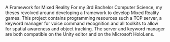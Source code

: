 A Framework for Mixed Reality
For my 3rd Bachelor Computer Science, my theses revolved around developing a framework to develop Mixed Reality games.
This project contains programming resources such a TCP server, a keyword manager for voice command recognition and all toolkits to allow for spatial awareness and object tracking.
The server and keyword manager are both compatible on the Unity editor and on the Microsoft HoloLens.